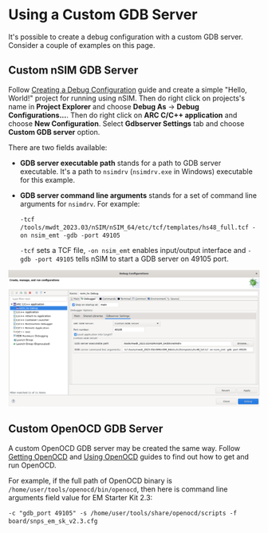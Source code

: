# Using a Custom GDB Server

It's possible to create a debug configuration with a custom GDB server.
Consider a couple of examples on this page.

## Custom nSIM GDB Server

Follow [Creating a Debug Configuration](../getting-started/nsim.md) guide and
create a simple "Hello, World!" project for running using nSIM.
Then do right click on projects's name in **Project Explorer** and choose
**Debug As** → **Debug Configurations...**. Then do right click on
**ARC C/C++ application** and choose **New Configuration**. Select
**Gdbserver Settings** tab and choose **Custom GDB server** option.

There are two fields available:

* **GDB server executable path** stands for a path to GDB server executable.
  It's a path to `nsimdrv` (`nsimdrv.exe` in Windows) executable for this example.
* **GDB server command line arguments** stands for a set of command line arguments
  for `nsimdrv`. For example:

    ```text
    -tcf /tools/mwdt_2023.03/nSIM/nSIM_64/etc/tcf/templates/hs48_full.tcf -on nsim_emt -gdb -port 49105
    ```

    `-tcf` sets a TCF file, `-on nsim_emt` enables input/output interface and
    `-gdb -port 49105` tells nSIM to start a GDB server on 49105 port.

![nSIM Custom GDB Server Configuration](images/custom-gdb-config.png)

## Custom OpenOCD GDB Server

A custom OpenOCD GDB server may be created the same way. Follow
[Getting OpenOCD](../../platforms/get-openocd.md) and
[Using OpenOCD](../../platforms/use-openocd.md) guides to find out how to
get and run OpenOCD.

For example, if the full path of OpenOCD binary is `/home/user/tools/openocd/bin/openocd`,
then here is command line arguments field value for EM Starter Kit 2.3:

```text
-c "gdb_port 49105" -s /home/user/tools/share/openocd/scripts -f board/snps_em_sk_v2.3.cfg
```
